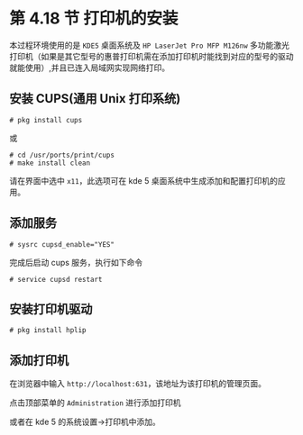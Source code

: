# 第 4.18 节 打印机的安装

本过程环境使用的是 `KDE5` 桌面系统及 `HP LaserJet Pro MFP M126nw` 多功能激光打印机（如果是其它型号的惠普打印机需在添加打印机时能找到对应的型号的驱动就能使用）,并且已连入局域网实现网络打印。

## 安装 CUPS(通用 Unix 打印系统)

```shell-session
# pkg install cups
```

或

```shell-session
# cd /usr/ports/print/cups
# make install clean
```

请在界面中选中 `x11`，此选项可在 kde 5 桌面系统中生成添加和配置打印机的应用。

## 添加服务

```shell-session
# sysrc cupsd_enable="YES"
```

完成后启动 cups 服务，执行如下命令

```shell-session
# service cupsd restart
```

## 安装打印机驱动

```shell-session
# pkg install hplip
```

## 添加打印机

在浏览器中输入 `http://localhost:631`，该地址为该打印机的管理页面。

点击顶部菜单的 `Administration` 进行添加打印机

或者在 kde 5 的系统设置->打印机中添加。
